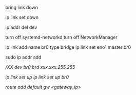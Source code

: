 bring link down 

ip link set <interface> down 

ip addr del <ip> dev <interface> 

turn off systemd-networkd 
turn off NetworkManager

ip link add name br0 type bridge
ip link set eno1 master br0 

sudo ip addr add <address>/XX dev br0 brd xxx.xxx.255.255

ip link set up <interface>
ip link set up br0

route add default gw <gateway_ip>   